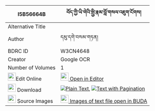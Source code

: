 |I5B56664B|བོད་ཀྱི་ཡི་གེའི་སྤྱི་རྣམ་བློ་གསལ་འཇུག་ངོགས། 
| --- | --- 
|Alternative Title |
|Author| དམུ་དགེ་བསམ་གཏན།
|BDRC ID | W3CN4648
|Creator | Google OCR
|Number of Volumes| 1
|<img width="25" src="https://img.icons8.com/color/25/000000/edit-property.png">Edit Online| [<img width="25" src="https://avatars.githubusercontent.com/u/45091458?s=200&v=4"> Open in Editor](http://editor.openpecha.org/I5B56664B)
|<img width="25" src="https://img.icons8.com/fluent/48/000000/download-2.png"/>  Download | [![](https://img.icons8.com/color/20/000000/txt.png)Plain Text](https://github.com/Openpecha/I5B56664B/releases/download/v1/bo_kyi_yige_i_chi_nam_losal_ju_plain_I5B56664B.zip), [![](https://img.icons8.com/color/20/000000/txt.png)Text with Pagination](https://github.com/Openpecha/I5B56664B/releases/download/v1/bo_kyi_yige_i_chi_nam_losal_ju_pages_I5B56664B.zip)
|<img width="25" src="https://img.icons8.com/plasticine/100/000000/pictures-folder.png"/>  Source Images | [<img width="25" src="https://library.bdrc.io/icons/BUDA-small.svg"> Images of text file open in BUDA](https://library.bdrc.io/show/bdr:W3CN4648)